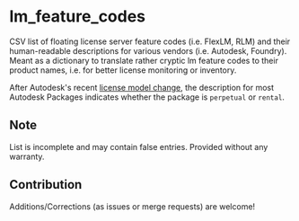 lm_feature_codes
===========

CSV list of floating license server feature codes (i.e. FlexLM, RLM) and their human-readable descriptions for various vendors (i.e. Autodesk, Foundry). Meant as a dictionary to translate rather cryptic lm feature codes to their product names, i.e. for better license monitoring or inventory.

After Autodesk's recent [license model change](https://www.autodesk.com/products/perpetual-licenses), the description for most Autodesk Packages indicates whether the package is `perpetual` or `rental`.


Note
-------------
List is incomplete and may contain false entries. Provided without any warranty.


Contribution
-------------
Additions/Corrections (as issues or merge requests) are welcome!


